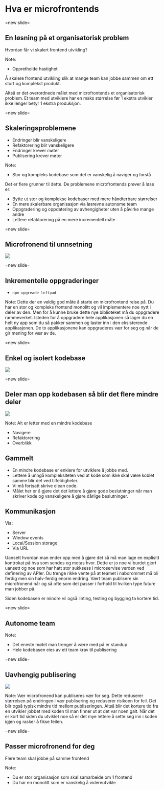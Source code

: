 # Hva er microfrontends <!-- .element: class="r-fit-text" -->

=new slide=

<!-- <img src="https://media.giphy.com/media/ukMiDlCmdv2og/giphy.gif" width="80%"/> -->

<!-- =new slide= -->

## En løsning på et organisatorisk problem

Hvordan får vi skalert frontend utvikling?

Note:

- Oppretholde hastighet

Å skalere frontend utvikling slik at mange team kan jobbe sammen om ett stort og komplekst produkt.

Altså er det overordnede målet med microfrontends et organisatorisk problem. Et team med utviklere har en maks størrelse før 1 ekstra utvikler ikke lenger betyr 1 ekstra produksjon.

=new slide=

## Skaleringsproblemene

- Endringer blir vanskeligere
- Refaktorering blir vanskeligere
- Endringer krever møter
- Publisering krever møter

Note:

- Stor og kompleks kodebase som det er vanskelig å naviger og forstå

Det er flere grunner til dette. De problemene microfrontends prøver å løse er:

- Bytte ut stor og komplekse kodebaser med mere håndterbare størrelser
- En mere skalerbare organisasjon via løsrevne autonome team
- Oppgradering og oppdatering av avhengigheter uten å påvirke mange andre
- Lettere refaktorering på en mere incrementell måte

=new slide=

## Microfronend til unnsetning

<img src="https://media.giphy.com/media/mMmr83fKDHok4ihdrI/giphy.gif">

=new slide=

## Inkrementelle oppgraderinger

- `npm upgreade leftpad`

Note:
Dette der en veldig god måte å starte en microfrontend reise på. Du har en stor og kompleks frontend monolitt og vil implementere noe nytt i deler av den. Men for å kunne bruke dette nye biblioteket må du oppgradere rammeverket. Isteden for å oppgradere hele applikasjonen så lager du en helt ny app som du så pakker sammen og laster inn i den eksisterende applikasjonen. De to applikasjonene kan oppgraderes vær for seg og når de gir mening for vær av de.

=new slide=

## Enkel og isolert kodebase

<img src="https://media.giphy.com/media/SYXXT4vkT7I4nGWPhI/giphy.gif">

=new slide=

<!-- ## Om man deler opp en monolitt i mindre biter så blir bitene mindre en monolitten -->

## Deler man opp kodebasen så blir det flere mindre deler

<img src="https://media.giphy.com/media/vQqeT3AYg8S5O/giphy.gif"> <!-- .element: class="fragment" -->

<!-- <img src="https://media.giphy.com/media/lJ0JGfNBrRWJVCRChd/giphy.gif"> -->

Note:
Alt er letter med en mindre kodebase

- Navigere
- Refaktorering
- Overblikk

## Gammelt

- En mindre kodebase er enklere for utviklere å jobbe med.
- Lettere å unngå kompleksiteten ved at kode som ikke skal være koblet samme blir det ved tilfeldigheter.
- Vi må fortsatt skrive clean code.
- Målet her er å gjøre det det lettere å gjøre gode beslutninger når man skriver kode og vanskeligere å gjøre dårlige beslutninger.

## Kommunikasjon

Via:

- Server
- Window events
- Local/Session storage
- Via URL

Uansett hvordan man ender opp med å gjøre det så må man lage en explisitt kontrokat på hva som sendes og motas hvor. Dette er jo noe vi burdet gjort uansett og noe som har hatt stor sukksess i microservise verden ved definering av APIer. Du trenge rikke vente på at teamet i naborommet må bli ferdig men sin halv-ferdig enorm endring. Vært team publisere sin microfronend når og så ofte som det passer i forhold til hvilken type future man jobber på.

Siden kodebasen er mindre vil også linting, testing og bygging ta kortere tid.

=new slide=

## Autonome team

Note:

- Det eneste møtet man trenger å være med på er standup
- Hele kodebasen eies av ett team krav til publisering

=new slide=

## Uavhengig publisering

<img src="https://media.giphy.com/media/uFtywzELtkFzi/giphy.gif">

Note:
Vær microfronend kan publiseres vær for seg. Dette reduserer størrelsen på endringen i vær publisering og reduserer risikoen for feil. Det blir også typisk mindre tid mellom publiseringen. Altså blir det kortere tid fra en utvikler jobbet med koden til man finner ut at det var noen galt. Når det er kort tid siden du utviklet noe så er det mye lettere å sette seg inn i koden igjen og rasker å fikse feilen.

=new slide=

## Passer microfronend for deg

Flere team skal jobbe på samme frontend

Note:

- Du er stor organisasjon som skal samarbeide om 1 frontend
- Du har en monolitt som er vanskelig å videreutvikle
